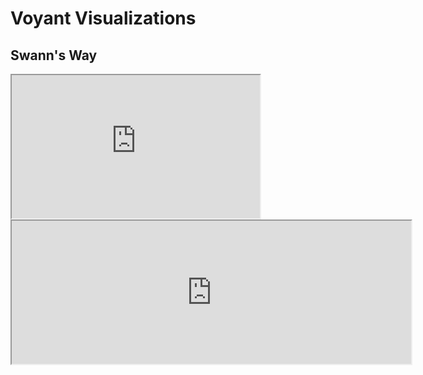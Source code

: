 # Voyant Visualizations

## Swann's Way

<!--	Exported from Voyant Tools (voyant-tools.org).
The iframe src attribute below uses a relative protocol to better function with both
http and https sites, but if you're embedding this into a local web page (file protocol)
you should add an explicit protocol (https if you're using voyant-tools.org, otherwise
it depends on this server.
Feel free to change the height and width values or other styling below: -->
<iframe style='width: 397px; height: 229px;' src='https://voyant-tools.org/tool/Trends/?query=swann&query=like&query=little&query=time&query=odette&mode=document&corpus=590ae216a9aa0b1334cd79513dc151aa'></iframe>

<!--	Exported from Voyant Tools (voyant-tools.org).
The iframe src attribute below uses a relative protocol to better function with both
http and https sites, but if you're embedding this into a local web page (file protocol)
you should add an explicit protocol (https if you're using voyant-tools.org, otherwise
it depends on this server.
Feel free to change the height and width values or other styling below: -->
<iframe style='width: 639px; height: 229px;' src='https://voyant-tools.org/tool/Topics/?numTopics=7&limit=7&corpus=590ae216a9aa0b1334cd79513dc151aa'></iframe>
